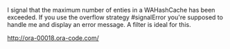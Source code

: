 I signal that the maximum number of enties in a WAHashCache has been exceeded. If you use the overflow strategy #signalError you're supposed to handle me and display an error message. A filter is ideal for this.

http://ora-00018.ora-code.com/